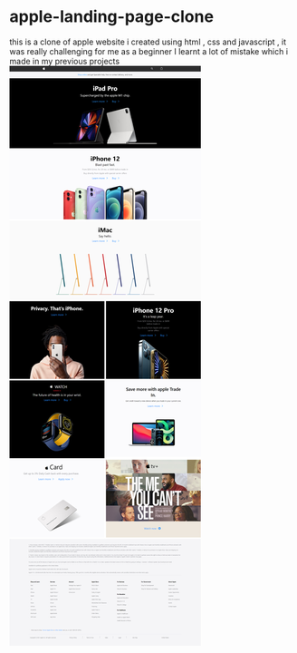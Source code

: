 # apple-landing-page-clone
this is a clone of apple website i created using html , css and javascript , it was really challenging for me as a beginner I learnt a lot of mistake which i made in my previous projects
![screenshot](Apple.png)
